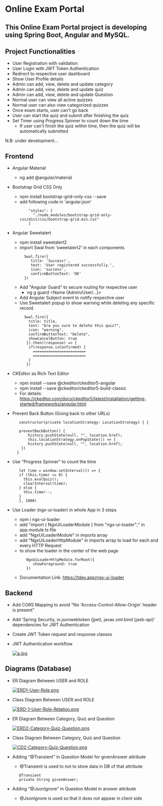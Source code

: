 # Online Exam Portal

## This Online Exam Portal project is developing using Spring Boot, Angular and MySQL.

## Project Functionalities
* User Registration with validation
* User Login with JWT Token Authentication
* Redirect to respective user dashboard
* Show User Profile details 
* Admin can add, view, delete and update category
* Admin can add, view, delete and update quiz
* Admin can add, view, delete and update Question
* Normal user can view all active quizzes
* Normal user can also view categorized quizzes
* Once exam starts, user can't go back
* User can start the quiz and submit after finishing the quiz
* Set Timer using Progress Spinner to count down the time 
  * If user can't finish the quiz within time, then the quiz will be automatically submitted

N.B: under development...

## Frontend
* Angular Material
  * ng add @angular/material
* Bootstrap Grid CSS Only
  * npm install bootstrap-grid-only-css --save
  * add following code in 'angular.json'
      ```
          "styles": [
            "./node_modules/bootstrap-grid-only-css/dist/css/bootstrap-grid.min.css"
          ]
      ```
* Angular Sweetalert  
  * npm install sweetalert2 
  * import Swal from 'sweetalert2' in each components
    ```
      Swal.fire({
         title: 'Success!',
         text: 'User registered successfully.',
         icon: 'success',
         confirmButtonText: 'OK'
      })
    ```
  * Add "Angular Guard" to secure routing for respective user
    * ng g guard <Name (Admin/User/...)>
  * Add Angular Subject event to notify respective user
  * Use Sweetalert popup to show warning while deleting any specific record.
    ```
      Swal.fire({
        title: title,
        text: "Are you sure to delete this quiz?",
        icon: "warning",
        confirmButtonText: "Delete",
        showCancelButton: true
       }).then((response) => {
        if(response.isConfirmed) {
          ========================
          ========================
        }
       })
    ```
* CKEditor as Rich Text Editor
  * npm install --save @ckeditor/ckeditor5-angular
  * npm install --save @ckeditor/ckeditor5-build-classic
  * For details: https://ckeditor.com/docs/ckeditor5/latest/installation/getting-started/frameworks/angular.html

* Prevent Back Button (Going back to other URLs)
   ```
      constructor(private locationStrategy: LocationStrategy) { }
      
      preventBackButton() {
          history.pushState(null, "", location.href);
          this.locationStrategy.onPopState(() => {
          history.pushState(null, "", location.href);
       })
     }
   ```
   
* Use "Progress Spinner" to count the time
   ```
      let time = window.setInterval(() => {
      if (this.timer <= 0) {
        this.evalQuiz();
        clearInterval(time);
      } else {
        this.timer--;
      }
      }, 1000)
   ```

 * Use Loader (ngx-ui-loader) in whole App in 3 steps
    * npm i ngx-ui-loader
    * add "import { NgxUiLoaderModule } from "ngx-ui-loader";" in app.module.ts file
    * add "NgxUiLoaderModule" in imports array
    * add "NgxUiLoaderHttpModule" in imports array to load for each and every HTTP Request
    * to show the loader in the center of the web page
       ```
          NgxUiLoaderHttpModule.forRoot({
             showForeground: true
          })
       ```
    * Documentation Link: https://tdev.app/ngx-ui-loader

## Backend
* Add CORS Mapping to avoid "No 'Access-Control-Allow-Origin' header is present"
* Add 'Spring Security, io.jsonwebtoken (jjwt), javax.xml.bind (jaxb-api)' dependencies for JWT Authentication
* Create JWT Token request and response classes
* JWT Authentication workflow

  [![a.jpg](https://i.postimg.cc/cJzJncMS/a.jpg)](https://postimg.cc/mcQRxC5X)


## Diagrams (Database)

* ER Diagram Between USER and ROLE

   [![ERD1-User-Role.png](https://i.postimg.cc/g0YNGXM8/ERD1-User-Role.png)](https://postimg.cc/5XRw30W2)

* Class Diagram Between USER and ROLE

   [![ERD-1-User-Role-Relation.png](https://i.postimg.cc/7YYRQfH0/ERD-1-User-Role-Relation.png)](https://postimg.cc/qgSQNBCv)
     
     
* ER Diagram Between Category, Quiz and Question

   [![ERD2-Category-Quiz-Question.png](https://i.postimg.cc/XqXP4GYQ/ERD2-Category-Quiz-Question.png)](https://postimg.cc/jn0chjN7)

* Class Diagram Between Category, Quiz and Question

   [![CD2-Category-Quiz-Question.png](https://i.postimg.cc/mZ6qVwmq/CD2-Category-Quiz-Question.png)](https://postimg.cc/mhC8gQfN)
   
   
* Adding "@Transient" in Question Model for givenAnswer attribute
   * @Transient is used to not to store data in DB of that attribute
   ```
      @Transient
      private String givenAnswer;
   ```
* Adding "@JsonIgnore" in Question Model in answer attribute 
    * @JsonIgnore is used so that it does not appear in client side
